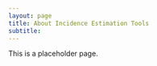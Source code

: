 ```yaml
---
layout: page
title: About Incidence Estimation Tools
subtitle:
---
```


This is a placeholder page.

